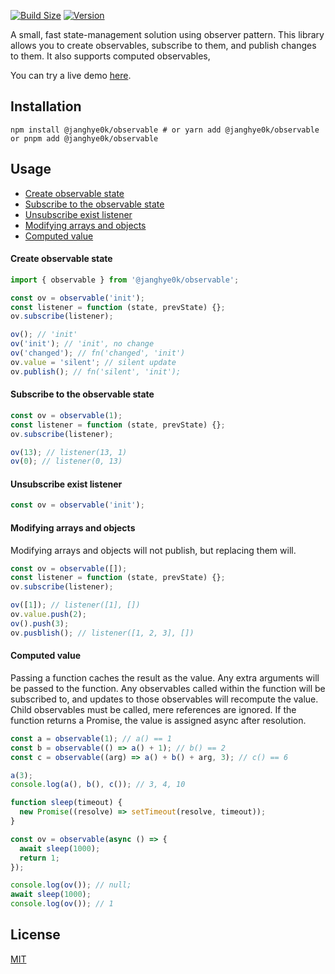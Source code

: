 [![Build Size](https://img.shields.io/bundlephobia/minzip/@janghye0k/observable?label=bundle%20size&style=flat&colorA=000000&colorB=000000)](https://bundlephobia.com/result?p=@janghye0k/observable)
[![Version](https://img.shields.io/npm/v/@janghye0k/observable?style=flat&colorA=000000&colorB=000000)](https://www.npmjs.com/package/@janghye0k/observable)

A small, fast state-management solution using observer pattern.
This library allows you to create observables, subscribe to them, and publish changes to them. It also supports computed observables,

You can try a live demo [here][demo link].

## Installation

```shell
npm install @janghye0k/observable # or yarn add @janghye0k/observable or pnpm add @janghye0k/observable
```

## Usage

- [Create observable state](#create-observable-state)
- [Subscribe to the observable state](#subscribe-to-the-observable-state)
- [Unsubscribe exist listener](#unsubscribe-exist-listener)
- [Modifying arrays and objects](#modifying-arrays-and-objects)
- [Computed value](#computed-value)

#### Create observable state

```js
import { observable } from '@janghye0k/observable';

const ov = observable('init');
const listener = function (state, prevState) {};
ov.subscribe(listener);

ov(); // 'init'
ov('init'); // 'init', no change
ov('changed'); // fn('changed', 'init')
ov.value = 'silent'; // silent update
ov.publish(); // fn('silent', 'init');
```

#### Subscribe to the observable state

```js
const ov = observable(1);
const listener = function (state, prevState) {};
ov.subscribe(listener);

ov(13); // listener(13, 1)
ov(0); // listener(0, 13)
```

#### Unsubscribe exist listener

```js
const ov = observable('init');
```

#### Modifying arrays and objects

Modifying arrays and objects will not publish, but replacing them will.

```js
const ov = observable([]);
const listener = function (state, prevState) {};
ov.subscribe(listener);

ov([1]); // listener([1], [])
ov.value.push(2);
ov().push(3);
ov.pusblish(); // listener([1, 2, 3], [])
```

#### Computed value

Passing a function caches the result as the value. Any extra arguments will be passed to the function. Any observables called within the function will be subscribed to, and updates to those observables will recompute the value. Child observables must be called, mere references are ignored. If the function returns a Promise, the value is assigned async after resolution.

```js
const a = observable(1); // a() == 1
const b = observable(() => a() + 1); // b() == 2
const c = observable((arg) => a() + b() + arg, 3); // c() == 6

a(3);
console.log(a(), b(), c()); // 3, 4, 10
```

```js
function sleep(timeout) {
  new Promise((resolve) => setTimeout(resolve, timeout));
}

const ov = observable(async () => {
  await sleep(1000);
  return 1;
});

console.log(ov()); // null;
await sleep(1000);
console.log(ov()); // 1
```

## License

[MIT](./LICENSE)

[demo link]: https://codesandbox.io/p/sandbox/observable-2nc3km?file=%2Findex.html%3A10%2C9&layout=%257B%2522sidebarPanel%2522%253A%2522EXPLORER%2522%252C%2522rootPanelGroup%2522%253A%257B%2522direction%2522%253A%2522horizontal%2522%252C%2522contentType%2522%253A%2522UNKNOWN%2522%252C%2522type%2522%253A%2522PANEL_GROUP%2522%252C%2522id%2522%253A%2522ROOT_LAYOUT%2522%252C%2522panels%2522%253A%255B%257B%2522type%2522%253A%2522PANEL_GROUP%2522%252C%2522contentType%2522%253A%2522UNKNOWN%2522%252C%2522direction%2522%253A%2522vertical%2522%252C%2522id%2522%253A%2522clr5jx9480006356hwcm3s7hn%2522%252C%2522sizes%2522%253A%255B70%252C30%255D%252C%2522panels%2522%253A%255B%257B%2522type%2522%253A%2522PANEL_GROUP%2522%252C%2522contentType%2522%253A%2522EDITOR%2522%252C%2522direction%2522%253A%2522horizontal%2522%252C%2522id%2522%253A%2522EDITOR%2522%252C%2522panels%2522%253A%255B%257B%2522type%2522%253A%2522PANEL%2522%252C%2522contentType%2522%253A%2522EDITOR%2522%252C%2522id%2522%253A%2522clr5jx9480002356ho39rbi2l%2522%257D%255D%257D%252C%257B%2522type%2522%253A%2522PANEL_GROUP%2522%252C%2522contentType%2522%253A%2522SHELLS%2522%252C%2522direction%2522%253A%2522horizontal%2522%252C%2522id%2522%253A%2522SHELLS%2522%252C%2522panels%2522%253A%255B%257B%2522type%2522%253A%2522PANEL%2522%252C%2522contentType%2522%253A%2522SHELLS%2522%252C%2522id%2522%253A%2522clr5jx9480003356hrx2k5vfx%2522%257D%255D%252C%2522sizes%2522%253A%255B100%255D%257D%255D%257D%252C%257B%2522type%2522%253A%2522PANEL_GROUP%2522%252C%2522contentType%2522%253A%2522DEVTOOLS%2522%252C%2522direction%2522%253A%2522vertical%2522%252C%2522id%2522%253A%2522DEVTOOLS%2522%252C%2522panels%2522%253A%255B%257B%2522type%2522%253A%2522PANEL%2522%252C%2522contentType%2522%253A%2522DEVTOOLS%2522%252C%2522id%2522%253A%2522clr5jx9480005356hip026d3j%2522%257D%255D%252C%2522sizes%2522%253A%255B100%255D%257D%255D%252C%2522sizes%2522%253A%255B50%252C50%255D%257D%252C%2522tabbedPanels%2522%253A%257B%2522clr5jx9480002356ho39rbi2l%2522%253A%257B%2522id%2522%253A%2522clr5jx9480002356ho39rbi2l%2522%252C%2522tabs%2522%253A%255B%257B%2522id%2522%253A%2522clr5lf1a10002356hyaxjv67k%2522%252C%2522mode%2522%253A%2522permanent%2522%252C%2522type%2522%253A%2522FILE%2522%252C%2522initialSelections%2522%253A%255B%257B%2522startLineNumber%2522%253A10%252C%2522startColumn%2522%253A9%252C%2522endLineNumber%2522%253A10%252C%2522endColumn%2522%253A9%257D%255D%252C%2522filepath%2522%253A%2522%252Findex.html%2522%252C%2522state%2522%253A%2522IDLE%2522%257D%255D%252C%2522activeTabId%2522%253A%2522clr5lf1a10002356hyaxjv67k%2522%257D%252C%2522clr5jx9480005356hip026d3j%2522%253A%257B%2522tabs%2522%253A%255B%257B%2522id%2522%253A%2522clr5jx9480004356hlvdni8o3%2522%252C%2522mode%2522%253A%2522permanent%2522%252C%2522type%2522%253A%2522UNASSIGNED_PORT%2522%252C%2522port%2522%253A0%252C%2522path%2522%253A%2522%252F%2522%257D%255D%252C%2522id%2522%253A%2522clr5jx9480005356hip026d3j%2522%252C%2522activeTabId%2522%253A%2522clr5jx9480004356hlvdni8o3%2522%257D%252C%2522clr5jx9480003356hrx2k5vfx%2522%253A%257B%2522tabs%2522%253A%255B%255D%252C%2522id%2522%253A%2522clr5jx9480003356hrx2k5vfx%2522%257D%257D%252C%2522showDevtools%2522%253Atrue%252C%2522showShells%2522%253Atrue%252C%2522showSidebar%2522%253Atrue%252C%2522sidebarPanelSize%2522%253A15%257D
